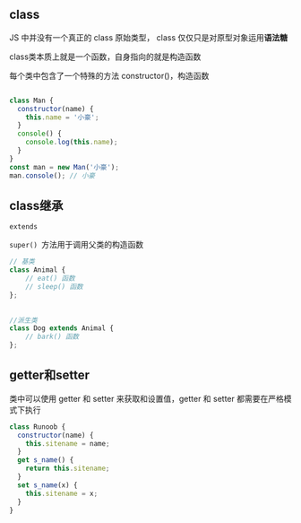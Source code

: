 ## class

JS 中并没有一个真正的 class 原始类型， class 仅仅只是对原型对象运用**语法糖**

class类本质上就是一个函数，自身指向的就是构造函数

每个类中包含了一个特殊的方法 constructor()，构造函数


```javascript

class Man {
  constructor(name) {
    this.name = '小豪';
  }
  console() {
    console.log(this.name);
  }
}
const man = new Man('小豪');
man.console(); // 小豪

```

## class继承

 ```extends```

  ```super() ```方法用于调用父类的构造函数

```javascript
// 基类
class Animal {
    // eat() 函数
    // sleep() 函数
};
 
 
//派生类
class Dog extends Animal {
    // bark() 函数
};
```

## getter和setter

类中可以使用 getter 和 setter 来获取和设置值，getter 和 setter 都需要在严格模式下执行

```javascript
class Runoob {
  constructor(name) {
    this.sitename = name;
  }
  get s_name() {
    return this.sitename;
  }
  set s_name(x) {
    this.sitename = x;
  }
}
```